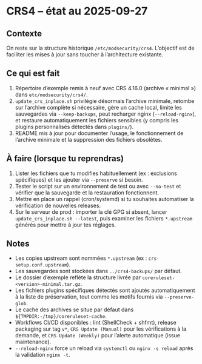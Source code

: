 CRS4 – état au 2025-09-27
=========================

Contexte
--------
On reste sur la structure historique `/etc/modsecurity/crs4`. L’objectif est de
faciliter les mises à jour sans toucher à l’architecture existante.

Ce qui est fait
---------------
1. Répertoire d’exemple remis à neuf avec CRS 4.16.0 (archive « minimal »)
   dans `etc/modsecurity/crs4/`.
2. `update_crs_inplace.sh` privilégie désormais l’archive minimale, retombe sur
   l’archive complète si nécessaire, gère un cache local, limite les sauvegardes
   via `--keep-backups`, peut recharger nginx (`--reload-nginx`), et restaure
   automatiquement les fichiers sensibles (y compris les plugins personnalisés
   détectés dans `plugins/`).
3. README mis à jour pour documenter l’usage, le fonctionnement de l’archive
   minimale et la suppression des fichiers obsolètes.

À faire (lorsque tu reprendras)
-------------------------------
1. Lister les fichiers que tu modifies habituellement (ex : exclusions
   spécifiques) et les ajouter via `--preserve` si besoin.
2. Tester le script sur un environnement de test ou avec `--no-test` et vérifier
   que la sauvegarde et la restauration fonctionnent.
3. Mettre en place un rappel (cron/systemd) si tu souhaites automatiser la
   vérification de nouvelles releases.
4. Sur le serveur de prod : importer la clé GPG si absent, lancer
   `update_crs_inplace.sh --latest`, puis examiner les fichiers `*.upstream`
   générés pour mettre à jour tes réglages.

Notes
-----
- Les copies upstream sont nommées `*.upstream` (ex : `crs-setup.conf.upstream`).
- Les sauvegardes sont stockées dans `../crs4-backups/` par défaut.
- Le dossier d’exemple reflète la structure livrée par `coreruleset-<version>-minimal.tar.gz`.
- Les fichiers plugins spécifiques détectés sont ajoutés automatiquement à la
  liste de préservation, tout comme les motifs fournis via `--preserve-glob`.
- Le cache des archives se situe par défaut dans `${TMPDIR:-/tmp}/coreruleset-cache`.
- Workflows CI/CD disponibles : lint (ShellCheck + shfmt), release packaging sur
  tag `v*`, `CRS Update (Manual)` pour les vérifications à la demande, et
  `CRS Update (Weekly)` pour l’alerte automatique (issue maintenance).
- `--reload-nginx` force un reload via `systemctl` ou `nginx -s reload` après
  la validation `nginx -t`.

